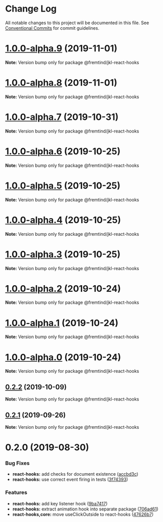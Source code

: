 # Change Log

All notable changes to this project will be documented in this file.
See [Conventional Commits](https://conventionalcommits.org) for commit guidelines.

# [1.0.0-alpha.9](https://github.com/fremtind/jokul/compare/@fremtind/jkl-react-hooks@1.0.0-alpha.8...@fremtind/jkl-react-hooks@1.0.0-alpha.9) (2019-11-01)

**Note:** Version bump only for package @fremtind/jkl-react-hooks





# [1.0.0-alpha.8](https://github.com/fremtind/jokul/compare/@fremtind/jkl-react-hooks@1.0.0-alpha.7...@fremtind/jkl-react-hooks@1.0.0-alpha.8) (2019-11-01)

**Note:** Version bump only for package @fremtind/jkl-react-hooks





# [1.0.0-alpha.7](https://github.com/fremtind/jokul/compare/@fremtind/jkl-react-hooks@1.0.0-alpha.6...@fremtind/jkl-react-hooks@1.0.0-alpha.7) (2019-10-31)

**Note:** Version bump only for package @fremtind/jkl-react-hooks





# [1.0.0-alpha.6](https://github.com/fremtind/jokul/compare/@fremtind/jkl-react-hooks@1.0.0-alpha.5...@fremtind/jkl-react-hooks@1.0.0-alpha.6) (2019-10-25)

**Note:** Version bump only for package @fremtind/jkl-react-hooks





# [1.0.0-alpha.5](https://github.com/fremtind/jokul/compare/@fremtind/jkl-react-hooks@1.0.0-alpha.4...@fremtind/jkl-react-hooks@1.0.0-alpha.5) (2019-10-25)

**Note:** Version bump only for package @fremtind/jkl-react-hooks





# [1.0.0-alpha.4](https://github.com/fremtind/jokul/compare/@fremtind/jkl-react-hooks@1.0.0-alpha.3...@fremtind/jkl-react-hooks@1.0.0-alpha.4) (2019-10-25)

**Note:** Version bump only for package @fremtind/jkl-react-hooks





# [1.0.0-alpha.3](https://github.com/fremtind/jokul/compare/@fremtind/jkl-react-hooks@1.0.0-alpha.2...@fremtind/jkl-react-hooks@1.0.0-alpha.3) (2019-10-25)

**Note:** Version bump only for package @fremtind/jkl-react-hooks





# [1.0.0-alpha.2](https://github.com/fremtind/jokul/compare/@fremtind/jkl-react-hooks@1.0.0-alpha.1...@fremtind/jkl-react-hooks@1.0.0-alpha.2) (2019-10-24)

**Note:** Version bump only for package @fremtind/jkl-react-hooks





# [1.0.0-alpha.1](https://github.com/fremtind/jokul/compare/@fremtind/jkl-react-hooks@1.0.0-alpha.0...@fremtind/jkl-react-hooks@1.0.0-alpha.1) (2019-10-24)

**Note:** Version bump only for package @fremtind/jkl-react-hooks





# [1.0.0-alpha.0](https://github.com/fremtind/jokul/compare/@fremtind/jkl-react-hooks@0.2.2...@fremtind/jkl-react-hooks@1.0.0-alpha.0) (2019-10-24)

**Note:** Version bump only for package @fremtind/jkl-react-hooks





## [0.2.2](https://github.com/fremtind/jokul/compare/@fremtind/jkl-react-hooks@0.2.1...@fremtind/jkl-react-hooks@0.2.2) (2019-10-09)

**Note:** Version bump only for package @fremtind/jkl-react-hooks





## [0.2.1](https://github.com/fremtind/jokul/compare/@fremtind/jkl-react-hooks@0.2.0...@fremtind/jkl-react-hooks@0.2.1) (2019-09-26)

**Note:** Version bump only for package @fremtind/jkl-react-hooks





# 0.2.0 (2019-08-30)


### Bug Fixes

* **react-hooks:** add checks for document existence ([accbd3c](https://github.com/fremtind/jokul/commit/accbd3c))
* **react-hooks:** use correct event firing in tests ([3f74393](https://github.com/fremtind/jokul/commit/3f74393))


### Features

* **react-hooks:** add key listener hook ([9ba7417](https://github.com/fremtind/jokul/commit/9ba7417))
* **react-hooks:** extract animation hook into separate package ([706ad61](https://github.com/fremtind/jokul/commit/706ad61))
* **react-hooks,core:** move useClickOutside to react-hooks ([47626b7](https://github.com/fremtind/jokul/commit/47626b7))
